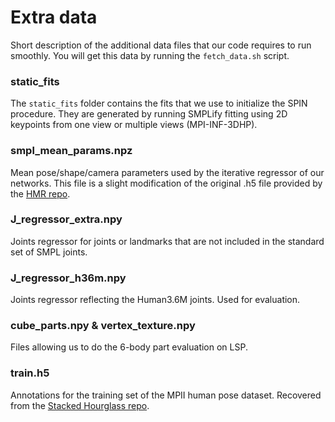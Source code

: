 # Extra data
Short description of the additional data files that our code requires to run smoothly. You will get this data by running the ```fetch_data.sh``` script.

### static_fits
The ```static_fits``` folder contains the fits that we use to initialize the SPIN procedure. They are generated by running SMPLify fitting using 2D keypoints from one view or multiple views (MPI-INF-3DHP).

### smpl_mean_params.npz
Mean pose/shape/camera parameters used by the iterative regressor of our networks. This file is a slight modification of the original .h5 file provided by the [HMR repo](https://github.com/akanazawa/hmr).

### J_regressor_extra.npy
Joints regressor for joints or landmarks that are not included in the standard set of SMPL joints.

### J_regressor_h36m.npy
Joints regressor reflecting the Human3.6M joints. Used for evaluation.

### cube_parts.npy & vertex_texture.npy
Files allowing us to do the 6-body part evaluation on LSP. 

### train.h5
Annotations for the training set of the MPII human pose dataset. Recovered from the [Stacked Hourglass repo](https://github.com/princeton-vl/pose-hg-train).
